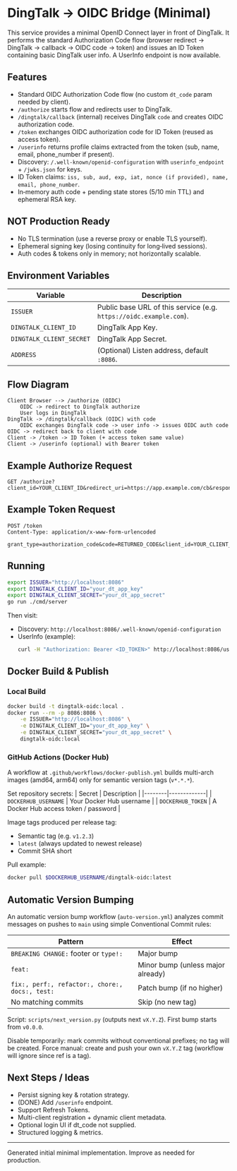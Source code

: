 # DingTalk -> OIDC Bridge (Minimal)

This service provides a minimal OpenID Connect layer in front of DingTalk. It performs the standard Authorization Code flow (browser redirect -> DingTalk -> callback -> OIDC code -> token) and issues an ID Token containing basic DingTalk user info. A UserInfo endpoint is now available.

## Features
- Standard OIDC Authorization Code flow (no custom `dt_code` param needed by client).
- `/authorize` starts flow and redirects user to DingTalk.
- `/dingtalk/callback` (internal) receives DingTalk `code` and creates OIDC authorization code.
- `/token` exchanges OIDC authorization code for ID Token (reused as access token).
- `/userinfo` returns profile claims extracted from the token (sub, name, email, phone_number if present).
- Discovery: `/.well-known/openid-configuration` with `userinfo_endpoint` + `/jwks.json` for keys.
- ID Token claims: `iss, sub, aud, exp, iat, nonce (if provided), name, email, phone_number`.
- In‑memory auth code + pending state stores (5/10 min TTL) and ephemeral RSA key.

## NOT Production Ready
- No TLS termination (use a reverse proxy or enable TLS yourself).
- Ephemeral signing key (losing continuity for long‑lived sessions).
- Auth codes & tokens only in memory; not horizontally scalable.

## Environment Variables
| Variable | Description |
|----------|-------------|
| `ISSUER` | Public base URL of this service (e.g. `https://oidc.example.com`). |
| `DINGTALK_CLIENT_ID` | DingTalk App Key. |
| `DINGTALK_CLIENT_SECRET` | DingTalk App Secret. |
| `ADDRESS` | (Optional) Listen address, default `:8086`. |

## Flow Diagram
```
Client Browser --> /authorize (OIDC)
	OIDC -> redirect to DingTalk authorize
	User logs in DingTalk
DingTalk -> /dingtalk/callback (OIDC) with code
	OIDC exchanges DingTalk code -> user info -> issues OIDC auth code
OIDC -> redirect back to client with code
Client -> /token -> ID Token (+ access token same value)
Client -> /userinfo (optional) with Bearer token
```

## Example Authorize Request
```
GET /authorize?client_id=YOUR_CLIENT_ID&redirect_uri=https://app.example.com/cb&response_type=code&scope=openid%20email%20profile&state=xyz&nonce=abc
```

## Example Token Request
```
POST /token
Content-Type: application/x-www-form-urlencoded

grant_type=authorization_code&code=RETURNED_CODE&client_id=YOUR_CLIENT_ID&client_secret=YOUR_SECRET
```

## Running
```bash
export ISSUER="http://localhost:8086"
export DINGTALK_CLIENT_ID="your_dt_app_key"
export DINGTALK_CLIENT_SECRET="your_dt_app_secret"
go run ./cmd/server
```

Then visit:
- Discovery: `http://localhost:8086/.well-known/openid-configuration`
- UserInfo (example):
	```bash
	curl -H "Authorization: Bearer <ID_TOKEN>" http://localhost:8086/userinfo
	```

## Docker Build & Publish

### Local Build
```bash
docker build -t dingtalk-oidc:local .
docker run --rm -p 8086:8086 \
	-e ISSUER="http://localhost:8086" \
	-e DINGTALK_CLIENT_ID="your_dt_app_key" \
	-e DINGTALK_CLIENT_SECRET="your_dt_app_secret" \
	dingtalk-oidc:local
```

### GitHub Actions (Docker Hub)
A workflow at `.github/workflows/docker-publish.yml` builds multi-arch images (amd64, arm64) only for semantic version tags (`v*.*.*`).

Set repository secrets:
| Secret | Description |
|--------|-------------|
| `DOCKERHUB_USERNAME` | Your Docker Hub username |
| `DOCKERHUB_TOKEN` | A Docker Hub access token / password |

Image tags produced per release tag:
- Semantic tag (e.g. `v1.2.3`)
- `latest` (always updated to newest release)
- Commit SHA short

Pull example:
```bash
docker pull $DOCKERHUB_USERNAME/dingtalk-oidc:latest
```

## Automatic Version Bumping
An automatic version bump workflow (`auto-version.yml`) analyzes commit messages on pushes to `main` using simple Conventional Commit rules:

| Pattern | Effect |
|---------|--------|
| `BREAKING CHANGE:` footer or `type!:` | Major bump |
| `feat:` | Minor bump (unless major already) |
| `fix:, perf:, refactor:, chore:, docs:, test:` | Patch bump (if no higher) |
| No matching commits | Skip (no new tag) |

Script: `scripts/next_version.py` (outputs next `vX.Y.Z`). First bump starts from `v0.0.0`.

Disable temporarily: mark commits without conventional prefixes; no tag will be created.
Force manual: create and push your own `vX.Y.Z` tag (workflow will ignore since ref is a tag).

## Next Steps / Ideas
- Persist signing key & rotation strategy.
- (DONE) Add `/userinfo` endpoint.
- Support Refresh Tokens.
- Multi-client registration + dynamic client metadata.
- Optional login UI if dt_code not supplied.
- Structured logging & metrics.

---
Generated initial minimal implementation. Improve as needed for production.
